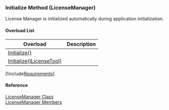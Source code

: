﻿### Initialize Method (LicenseManager)

License Manager is initialized automatically during application initialization.

#### Overload List

| Overload | Description |
| --- | --- |
| [Initialize()](FChoice.Common~FChoice.Common.Licensing.LicenseManager~Initialize().md) |   |
| [Initialize(ILicenseTool)](FChoice.Common~FChoice.Common.Licensing.LicenseManager~Initialize(ILicenseTool).md) |   |

[!include[Requirements](../partials/requirements.md)]



#### Reference

[LicenseManager Class](FChoice.Common~FChoice.Common.Licensing.LicenseManager.md)  
[LicenseManager Members](FChoice.Common~FChoice.Common.Licensing.LicenseManager_members.md)